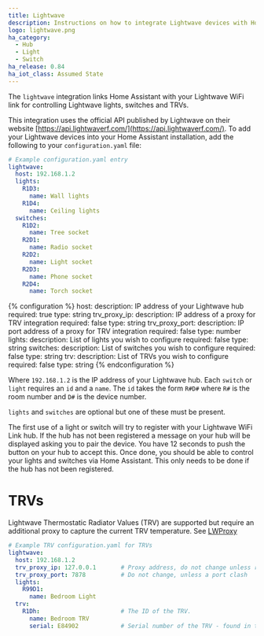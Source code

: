 ```yaml
---
title: Lightwave
description: Instructions on how to integrate Lightwave devices with Home Assistant.
logo: lightwave.png
ha_category:
  - Hub
  - Light
  - Switch
ha_release: 0.84
ha_iot_class: Assumed State
---
```


The `lightwave` integration links Home Assistant with your Lightwave WiFi link for controlling Lightwave lights, switches and TRVs.

This integration uses the official API published by Lightwave on their website [https://api.lightwaverf.com/](https://api.lightwaverf.com/).
To add your Lightwave devices into your Home Assistant installation, add the following to your `configuration.yaml` file:

```yaml
# Example configuration.yaml entry
lightwave:
  host: 192.168.1.2
  lights:
    R1D3:
      name: Wall lights
    R1D4:
      name: Ceiling lights
  switches:
    R1D2:
      name: Tree socket
    R2D1:
      name: Radio socket
    R2D2:
      name: Light socket
    R2D3:
      name: Phone socket
    R2D4:
      name: Torch socket
```

{% configuration %}
host:
  description: IP address of your Lightwave hub
  required: true
  type: string
trv_proxy_ip:
  description: IP address of a proxy for TRV integration
  required: false
  type: string
trv_proxy_port:
  description: IP port address of a proxy for TRV integration
  required: false
  type: number
lights:
  description: List of lights you wish to configure
  required: false
  type: string
switches:
  description: List of switches you wish to configure
  required: false
  type: string
trv:
  description: List of TRVs you wish to configure
  required: false
  type: string
{% endconfiguration %}


Where `192.168.1.2` is the IP address of your Lightwave hub.
Each `switch` or `light` requires an `id` and a `name`. The `id` takes the form `R#D#` where `R#` is the room number and `D#` is the device number.

`lights` and `switches` are optional but one of these must be present.

The first use of a light or switch will try to register with your Lightwave WiFi Link hub. If the hub has not been registered a message on your hub will be displayed asking you to pair the device. You have 12 seconds to push the button on your hub to accept this. Once done, you should be able to control your lights and switches via Home Assistant. This only needs to be done if the hub has not been registered.

# TRVs
Lightwave Thermostatic Radiator Values (TRV) are supported but require an additional proxy to capture the current TRV temperature.
See [LWProxy](https://github.com/ColinRobbins/Homeassistant-Lightwave-TRV)
```yaml
# Example TRV configuration.yaml for TRVs
lightwave:
  host: 192.168.1.2
  trv_proxy_ip: 127.0.0.1       # Proxy address, do not change unless running on a different server
  trv_proxy_port: 7878          # Do not change, unless a port clash
  lights:
    R99D1:
      name: Bedroom Light
  trv:
    R1Dh:                       # The ID of the TRV.
      name: Bedroom TRV
      serial: E84902            # Serial number of the TRV - found in the Lightwave App, or web site
```

